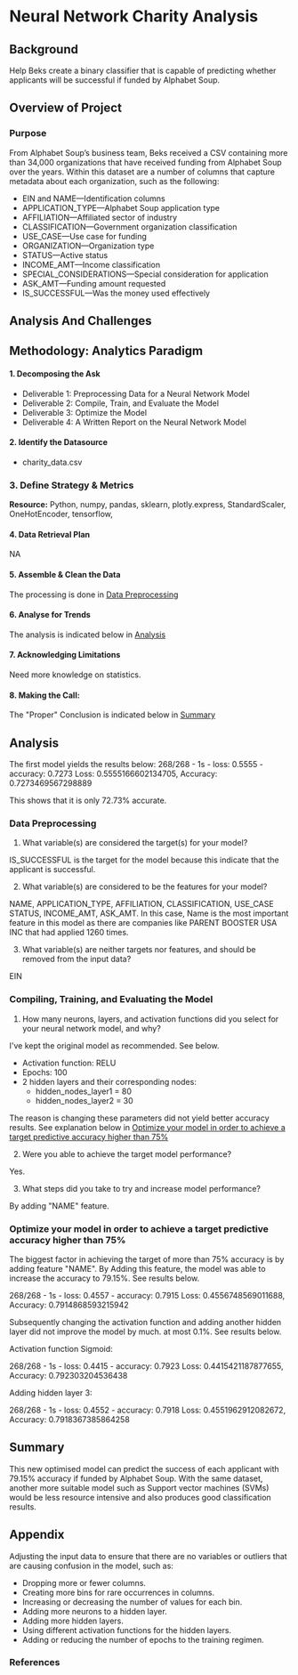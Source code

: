 # Neural Network Charity Analysis

## Background

Help Beks create a binary classifier that is capable of predicting whether applicants will be successful if funded by Alphabet Soup.

## Overview of Project

### Purpose

From Alphabet Soup’s business team, Beks received a CSV containing more than 34,000 organizations that have received funding from Alphabet Soup over the years. Within this dataset are a number of columns that capture metadata about each organization, such as the following:

* EIN and NAME—Identification columns
* APPLICATION_TYPE—Alphabet Soup application type
* AFFILIATION—Affiliated sector of industry
* CLASSIFICATION—Government organization classification
* USE_CASE—Use case for funding
* ORGANIZATION—Organization type
* STATUS—Active status
* INCOME_AMT—Income classification
* SPECIAL_CONSIDERATIONS—Special consideration for application
* ASK_AMT—Funding amount requested
* IS_SUCCESSFUL—Was the money used effectively

## Analysis And Challenges

## Methodology: Analytics Paradigm

#### 1. Decomposing the Ask
* Deliverable 1: Preprocessing Data for a Neural Network Model
* Deliverable 2: Compile, Train, and Evaluate the Model
* Deliverable 3: Optimize the Model
* Deliverable 4: A Written Report on the Neural Network Model

#### 2. Identify the Datasource
* charity_data.csv

### 3. Define Strategy & Metrics
**Resource:** Python, numpy, pandas, sklearn, plotly.express, StandardScaler, OneHotEncoder, tensorflow, 

#### 4. Data Retrieval Plan
NA

#### 5. Assemble & Clean the Data
The processing is done in [Data Preprocessing](#data-preprocessing)

#### 6. Analyse for Trends

The analysis is indicated below in [Analysis](#analysis)

#### 7. Acknowledging Limitations
Need more knowledge on statistics.

#### 8. Making the Call:
The "Proper" Conclusion is indicated below in [Summary](#summary)

## Analysis

The first model yields the results below:
268/268 - 1s - loss: 0.5555 - accuracy: 0.7273
Loss: 0.5555166602134705, Accuracy: 0.7273469567298889

This shows that it is only 72.73% accurate.

### Data Preprocessing
1. What variable(s) are considered the target(s) for your model?

IS_SUCCESSFUL is the target for the model because this indicate that the applicant is successful.

2. What variable(s) are considered to be the features for your model?

NAME, APPLICATION_TYPE, AFFILIATION, CLASSIFICATION, USE_CASE	STATUS, INCOME_AMT, ASK_AMT.
In this case, Name is the most important feature in this model as there are companies like PARENT BOOSTER USA INC that had applied 1260 times.

3. What variable(s) are neither targets nor features, and should be removed from the input data?

EIN

### Compiling, Training, and Evaluating the Model

1. How many neurons, layers, and activation functions did you select for your neural network model, and why?

I've kept the original model as recommended. See below.
* Activation function: RELU
* Epochs: 100
* 2 hidden layers and their corresponding nodes:
  * hidden_nodes_layer1 = 80
  * hidden_nodes_layer2 = 30

The reason is changing these parameters did not yield better accuracy results. See explanation below in [Optimize your model in order to achieve a target predictive accuracy higher than 75%](#optimize-your-model-in-order-to-achieve-a-target-predictive-accuracy-higher-than-75)

2. Were you able to achieve the target model performance?

Yes.

3. What steps did you take to try and increase model performance?

By adding "NAME" feature.

### Optimize your model in order to achieve a target predictive accuracy higher than 75%

The biggest factor in achieving the target of more than 75% accuracy is by adding feature "NAME". By Adding this feature, the model was able to increase the accuracy to 79.15%. See results below.

268/268 - 1s - loss: 0.4557 - accuracy: 0.7915
Loss: 0.4556748569011688, Accuracy: 0.7914868593215942

Subsequently changing the activation function and adding another hidden layer did not improve the model by much. at most 0.1%. See results below.

Activation function Sigmoid:

268/268 - 1s - loss: 0.4415 - accuracy: 0.7923
Loss: 0.4415421187877655, Accuracy: 0.792303204536438

Adding hidden layer 3:

268/268 - 1s - loss: 0.4552 - accuracy: 0.7918
Loss: 0.4551962912082672, Accuracy: 0.7918367385864258

## Summary

This new optimised model can predict the success of each applicant with 79.15% accuracy if funded by Alphabet Soup.
With the same dataset, another more suitable model such as Support vector machines (SVMs) would be less resource intensive and also produces good classification results.  

## Appendix

Adjusting the input data to ensure that there are no variables or outliers that are causing confusion in the model, such as:
* Dropping more or fewer columns.
* Creating more bins for rare occurrences in columns.
* Increasing or decreasing the number of values for each bin.
* Adding more neurons to a hidden layer.
* Adding more hidden layers.
* Using different activation functions for the hidden layers.
* Adding or reducing the number of epochs to the training regimen.


### References
